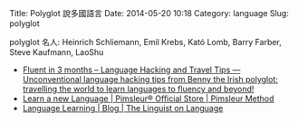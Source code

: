 Title: Polyglot 說多國語言
Date: 2014-05-20 10:18
Category: language
Slug: polyglot

polyglot 名人: Heinrich Schliemann, Emil Krebs, Kató Lomb, Barry Farber, Steve Kaufmann, LaoShu

* [Fluent in 3 months – Language Hacking and Travel Tips — Unconventional language hacking tips from Benny the Irish polyglot; travelling the world to learn languages to fluency and beyond!](http://www.fluentin3months.com/)
* [Learn a new Language | Pimsleur® Official Store | Pimsleur Method](http://www.pimsleur.com/)
* [Language Learning | Blog | The Linguist on Language](http://blog.thelinguist.com/)
